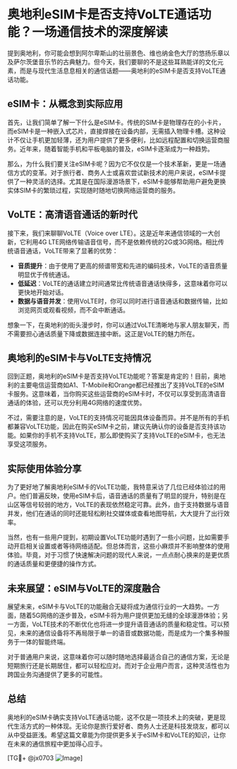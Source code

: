 # 奥地利eSIM卡是否支持VoLTE通话功能？一场通信技术的深度解读

提到奥地利，你可能会想到阿尔卑斯山的壮丽景色、维也纳金色大厅的悠扬乐章以及萨尔茨堡音乐节的古典魅力。但今天，我们要聊的不是这些耳熟能详的文化元素，而是与现代生活息息相关的通信话题——奥地利的eSIM卡是否支持VoLTE通话功能。

## eSIM卡：从概念到实际应用

首先，让我们简单了解一下什么是eSIM卡。传统的SIM卡是物理存在的小卡片，而eSIM卡是一种嵌入式芯片，直接焊接在设备内部，无需插入物理卡槽。这种设计不仅让手机更加轻薄，还为用户提供了更多便利，比如远程配置和切换运营商服务。近年来，随着智能手机和平板电脑的普及，eSIM卡逐渐成为一种趋势。

那么，为什么我们要关注eSIM卡呢？因为它不仅仅是一个技术革新，更是一场通信方式的变革。对于旅行者、商务人士或喜欢尝试新技术的用户来说，eSIM卡提供了一种灵活的选择。尤其是在国际漫游场景下，eSIM卡能够帮助用户避免更换实体SIM卡的繁琐过程，实现随时随地切换网络运营商的服务。

## VoLTE：高清语音通话的新时代

接下来，我们来聊聊VoLTE（Voice over LTE）。这是近年来通信领域的一大创新，它利用4G LTE网络传输语音信号，而不是依赖传统的2G或3G网络。相比传统语音通话，VoLTE带来了显著的优势：

- **音质提升**：由于使用了更高的频谱带宽和先进的编码技术，VoLTE的语音质量明显优于传统通话。
- **低延迟**：VoLTE的通话建立时间通常比传统语音通话快得多，这意味着你可以更快地开始对话。
- **数据与语音并发**：使用VoLTE时，你可以同时进行语音通话和数据传输，比如浏览网页或观看视频，而不会中断通话。

想象一下，在奥地利的街头漫步时，你可以通过VoLTE清晰地与家人朋友聊天，而不需要担心通话质量下降或数据连接中断。这正是VoLTE的魅力所在。

## 奥地利的eSIM卡与VoLTE支持情况

回到正题，奥地利的eSIM卡是否支持VoLTE功能呢？答案是肯定的！目前，奥地利的主要电信运营商如A1、T-Mobile和Orange都已经推出了支持VoLTE的eSIM卡服务。这意味着，当你购买这些运营商的eSIM卡时，不仅可以享受到高清语音通话的体验，还可以充分利用4G网络的速度优势。

不过，需要注意的是，VoLTE的支持情况可能因具体设备而异。并不是所有的手机都兼容VoLTE功能，因此在购买eSIM卡之前，建议先确认你的设备是否支持该功能。如果你的手机不支持VoLTE，那么即使购买了支持VoLTE的eSIM卡，也无法享受这项服务。

## 实际使用体验分享

为了更好地了解奥地利eSIM卡的VoLTE功能，我特意采访了几位已经体验过的用户。他们普遍反映，使用eSIM卡后，语音通话的质量有了明显的提升，特别是在山区等信号较弱的地方，VoLTE的表现依然稳定可靠。此外，由于支持数据与语音并发，他们在通话的同时还能轻松刷社交媒体或查看地图导航，大大提升了出行效率。

当然，也有一些用户提到，初期设置VoLTE功能时遇到了一些小问题，比如需要手动开启相关设置或者等待网络适配。但总体而言，这些小麻烦并不影响整体的使用体验。毕竟，对于习惯了快速解决问题的现代人来说，一点点耐心换来的是更优质的通话质量和更便捷的操作方式。

## 未来展望：eSIM与VoLTE的深度融合

展望未来，eSIM卡与VoLTE的功能融合无疑将成为通信行业的一大趋势。一方面，随着5G网络的逐步普及，eSIM卡将为用户提供更加无缝的全球漫游体验；另一方面，VoLTE技术的不断优化也将进一步提升语音通话的质量和稳定性。可以预见，未来的通信设备将不再局限于单一的语音或数据功能，而是成为一个集多种服务于一体的智能终端。

对于普通用户来说，这意味着你可以随时随地选择最适合自己的通信方案，无论是短期旅行还是长期居住，都可以轻松应对。而对于企业用户而言，这种灵活性也为跨国业务沟通提供了更多的可能性。

## 总结

奥地利的eSIM卡确实支持VoLTE通话功能，这不仅是一项技术上的突破，更是现代生活方式的一种体现。无论你是旅行爱好者、商务人士还是科技发烧友，都可以从中受益匪浅。希望这篇文章能为你提供更多关于eSIM卡和VoLTE的知识，让你在未来的通信旅程中更加得心应手。

[TG💪+ @jx0703 ![Image](https://github.com/user-attachments/assets/dbca1d08-cadb-493c-b0ec-ad6f7a83f270)]